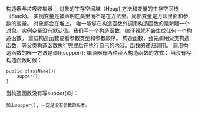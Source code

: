 构造器与垃圾收集器：
 对象的生存空间堆（Heap),方法和变量的生存空间栈（Stack)。
 实例变量是被声明在类里而不是在方法里。局部变量是方法里面和参数的变量。
 对象都会在堆上。
 唯一能够在构造函数外调用构造函数的是新建一个对象。实例变量没有默认值。我们写一个构造函数，编译器就不会生成任何一个构造函数。
 重载构造函数要看参数类型和参数顺序。
 构造函数，会先调用父类构造函数，等父类构造函数执行完成后在执行自己的内容。函数的递归调用。
 调用构造函数的唯一方法是调用supper();
 编译器有两种涉入构造函数的方式：
  当没有写构造函数时候：
  
  	public className(){
        supper();
  	}
  当构造函数没有写supper()时：
  
  	加上supper(); 一定是没有参数的版本。
  	
  
  
  
